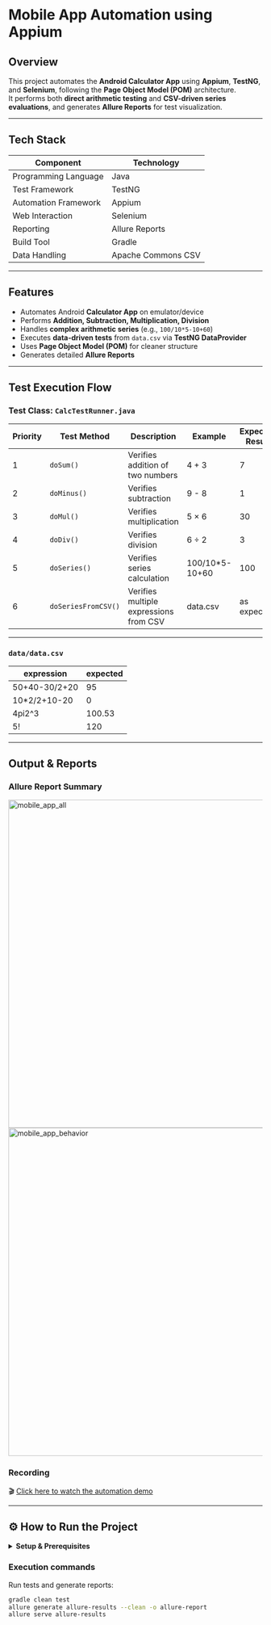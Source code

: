 # Mobile App Automation using Appium

##  Overview
This project automates the **Android Calculator App** using **Appium**, **TestNG**, and **Selenium**, following the **Page Object Model (POM)** architecture.  
It performs both **direct arithmetic testing** and **CSV-driven series evaluations**, and generates **Allure Reports** for test visualization.

---

##  Tech Stack
| Component | Technology |
|------------|-------------|
| Programming Language | Java |
| Test Framework | TestNG |
| Automation Framework | Appium |
| Web Interaction | Selenium |
| Reporting | Allure Reports |
| Build Tool | Gradle |
| Data Handling | Apache Commons CSV |

---

##  Features
- Automates Android **Calculator App** on emulator/device  
- Performs **Addition, Subtraction, Multiplication, Division**  
- Handles **complex arithmetic series** (e.g., `100/10*5-10+60`)  
- Executes **data-driven tests** from `data.csv` via **TestNG DataProvider**  
- Uses **Page Object Model (POM)** for cleaner structure  
- Generates detailed **Allure Reports**   

---

## Test Execution Flow

###  **Test Class:** `CalcTestRunner.java`

| Priority | Test Method | Description | Example | Expected Result |
|-----------|-------------|--------------|----------|-----------------|
| 1 | `doSum()` | Verifies addition of two numbers | 4 + 3 | 7 |
| 2 | `doMinus()` | Verifies subtraction | 9 - 8 | 1 |
| 3 | `doMul()` | Verifies multiplication | 5 × 6 | 30 |
| 4 | `doDiv()` | Verifies division | 6 ÷ 2 | 3 |
| 5 | `doSeries()` | Verifies series calculation | 100/10*5-10+60 | 100 |
| 6 | `doSeriesFromCSV()` | Verifies multiple expressions from CSV | data.csv | as expected |

---

### `data/data.csv` 

| expression | expected |
|-------------|-----------|
| 50+40-30/2+20 | 95 |
| 10*2/2+10-20 | 0 |
| 4pi2^3 | 100.53 |
| 5! | 120 |


---
## Output & Reports

### Allure Report Summary
<img width="1358" height="650" alt="mobile_app_all" src="https://github.com/user-attachments/assets/75183b17-4e53-4bad-ac17-30dfab00d607" />
<img width="1358" height="650" alt="mobile_app_behavior" src="https://github.com/user-attachments/assets/ff53bd67-62d0-4c8c-bf1e-d729e2900924" />

### Recording
🎬 [Click here to watch the automation demo](https://github.com/user-attachments/assets/54b559fe-25aa-4270-ab8c-fc1f27e8994d)

---
## ⚙️ How to Run the Project

<details>
<summary><b>Setup & Prerequisites</b></summary>

### Install and Configure Android Studio
Add environment variables:
**User Variable:** 
APPIUM_HOME = C:\Users<user>\AppData\Local\Android\Sdk
**System PATH additions:**
%APPIUM_HOME%\platform-tools
%APPIUM_HOME%\emulator
%APPIUM_HOME%\build-tools

---

### Install Appium & Drivers
```bash
npm install -g appium
appium -v
appium driver list
appium install driver uiautomator2
appium plugin install execute-driver
appium

```
### Configure Appium Inspector
Start a session with the following JSON capabilities:
```bash
{
  "platformName": "Android",
  "appium:os": "16",
  "appium:app": "path/to/calculator.apk",
  "appium:appPackage": "com.google.android.calculator",
  "appium:appActivity": "com.android.calculator2.Calculator",
  "appium:automationName": "UIAutomator2",
  "appium:disableAndroidWatchers": true,
  "appium:uiautomator2ServerLaunchTimeout": 120000
}
```
Use the Appium Inspector to identify element locators for button interactions.
</details>

### Execution commands
Run tests and generate reports:
```bash
gradle clean test
allure generate allure-results --clean -o allure-report
allure serve allure-results
```

